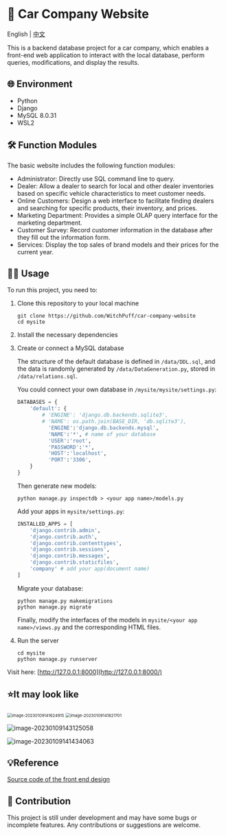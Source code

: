 # 🚗 Car Company Website

<p>
English | <a href="README-CN.md">中文</a>
</p>

This is a backend database project for a car company, which enables a front-end web application to interact with the local database, perform queries, modifications, and display the results.

## 🌐 Environment

- Python
- Django
- MySQL 8.0.31
- WSL2

## 🛠️ Function Modules

The basic website includes the following function modules:

- Administrator: Directly use SQL command line to query.
- Dealer: Allow a dealer to search for local and other dealer inventories based on specific vehicle characteristics to meet customer needs.
- Online Customers: Design a web interface to facilitate finding dealers and searching for specific products, their inventory, and prices.
- Marketing Department: Provides a simple OLAP query interface for the marketing department.
- Customer Survey: Record customer information in the database after they fill out the information form.
- Services: Display the top sales of brand models and their prices for the current year.

## 👨‍💻 Usage

To run this project, you need to:

1. Clone this repository to your local machine

   ```shell
   git clone https://github.com/WitchPuff/car-company-website
   cd mysite
   ```

2. Install the necessary dependencies

3. Create or connect a MySQL database

   The structure of the default database is defined in `/data/DDL.sql`, and the data is randomly generated by `/data/DataGeneration.py`, stored in `/data/relations.sql`.

   You could connect your own database in `/mysite/mysite/settings.py`:

   ```python
   DATABASES = {
       'default': {
           # 'ENGINE': 'django.db.backends.sqlite3',
           # 'NAME': os.path.join(BASE_DIR, 'db.sqlite3'),
             'ENGINE':'django.db.backends.mysql',
             'NAME':'*', # name of your database
             'USER':'root',
             'PASSWORD':'*',
             'HOST':'localhost',
             'PORT':'3306',
       }
   }
   ```

   Then generate new models:

   ```shell
   python manage.py inspectdb > <your app name>/models.py
   ```

   Add your apps in `mysite/settings.py`:

   ```python
   INSTALLED_APPS = [
       'django.contrib.admin',
       'django.contrib.auth',
       'django.contrib.contenttypes',
       'django.contrib.sessions',
       'django.contrib.messages',
       'django.contrib.staticfiles',
       'company' # add your app(document name)
   ]
   ```

   Migrate your database:

   ```shell
   python manage.py makemigrations
   python manage.py migrate
   ```

   Finally, modify the interfaces of the models in `mysite/<your app name>/views.py` and the corresponding HTML files.

4. Run the server

   ```shell
   cd mysite
   python manage.py runserver
   ```

Visit here: [http://127.0.0.1:8000](http://127.0.0.1:8000/)

## ⭐It may look like

<img src="https://raw.githubusercontent.com/WitchPuff/typora_images/main/img/202303231912195.png" alt="image-20230109141624915" style="zoom: 67%;" />



<img src="https://raw.githubusercontent.com/WitchPuff/typora_images/main/img/202303231912425.png" alt="image-20230109141821701" style="zoom:67%;" />




![image-20230109143125058](https://raw.githubusercontent.com/WitchPuff/typora_images/main/img/202303231912308.png)



![image-20230109141434063](https://raw.githubusercontent.com/WitchPuff/typora_images/main/img/202303231912301.png)



## 💡Reference

[Source code of the front end design](https://www.youtube.com/watch?v=dbTe7pmqLv4)

## 🤝 Contribution

This project is still under development and may have some bugs or incomplete features. Any contributions or suggestions are welcome.
